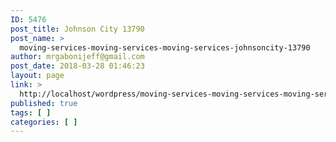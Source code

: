 ```yaml
---
ID: 5476
post_title: Johnson City 13790
post_name: >
  moving-services-moving-services-moving-services-johnsoncity-13790
author: mrgabonijeff@gmail.com
post_date: 2018-03-28 01:46:23
layout: page
link: >
  http://localhost/wordpress/moving-services-moving-services-moving-services-johnsoncity-13790/
published: true
tags: [ ]
categories: [ ]
---
```

